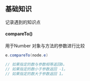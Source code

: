 
## 基础知识

记录遇到的知识点


#### compareTo() 

用于Number 对象与方法的参数进行比较

``` java
e.compareTo(node.e) 

// 如果指定的数与参数相等返回0。
// 如果指定的数小于参数返回 -1。
// 如果指定的数大于参数返回 1。

```


